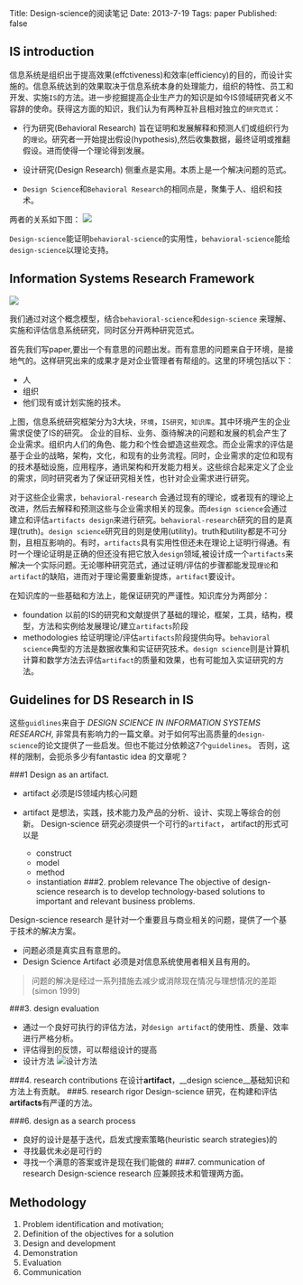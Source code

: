 Title: Design-science的阅读笔记
Date: 2013-7-19
Tags: paper
Published: false

## IS introduction
信息系统是组织出于提高效果(effctiveness)和效率(efficiency)的目的，而设计实施的。信息系统达到的效果取决于信息系统本身的处理能力，组织的特性、员工和开发、实施`IS`的方法。进一步挖掘提高企业生产力的知识是如今IS领域研究者义不容辞的使命。获得这方面的知识，我们认为有两种互补且相对独立的`研究范式`：


* 行为研究(Behavioral Research) 旨在证明和发展解释和预测人们或组织行为的`理论`。研究者一开始提出假设(hypothesis),然后收集数据，最终证明或推翻假设。进而使得一个理论得到发展。
* 设计研究(Design Research) 侧重点是实用。本质上是一个解决问题的范式。

* `Design Science`和`Behavioral Research`的相同点是，聚集于人、组织和技术。

两者的关系如下图：
![](http://img3.douban.com/view/photo/photo/public/p2046210503.jpg)

`Design-science`能证明`behavioral-science`的实用性，`behavioral-science`能给`design-science`以理论支持。

## Information Systems Research Framework

![](http://img3.douban.com/view/photo/photo/public/p2045526161.jpg)

我们通过对这个概念模型，结合`behavioral-science`和`design-science` 来理解、实施和评估信息系统研究，同时区分开两种研究范式。

首先我们写paper,要出一个有意思的问题出发。而有意思的问题来自于环境，是接地气的。这样研究出来的成果才是对企业管理者有帮组的。这里的环境包括以下：

- 人
- 组织
- 他们现有或计划实施的技术。

上图，信息系统研究框架分为3大块，`环境`，`IS研究`，`知识库`。其中环境产生的企业需求促使了IS的研究。
企业的目标、业务、亟待解决的问题和发展的机会产生了企业需求。组织内人们的角色、能力和个性会塑造这些观念。而企业需求的评估是基于企业的战略，架构，文化，和现有的业务流程。同时，企业需求的定位和现有的技术基础设施，应用程序，通讯架构和开发能力相关。这些综合起来定义了企业的需求，同时研究者为了保证研究相关性，也针对企业需求进行研究。

对于这些企业需求，`behavioral-research` 会通过现有的理论，或者现有的理论上改进，然后去解释和预测这些与企业需求相关的现象。而`design science`会通过建立和评估`artifacts design`来进行研究。`behavioral-research`研究的目的是真理(truth)。`design science`研究目的则是使用(utility)。truth和utility都是不可分割，且相互影响的。有时，`artifacts`具有实用性但还未在理论上证明行得通。有时一个理论证明是正确的但还没有把它放入`design`领域,被设计成一个`artifacts`来解决一个实际问题。无论哪种研究范式，通过证明/评估的步骤都能发现`理论`和`artifact`的缺陷，进而对于理论需要重新提炼，`artifact`要设计。

在知识库的一些基础和方法上，能保证研究的严谨性。知识库分为两部分：

* foundation 以前的IS的研究和文献提供了基础的理论，框架，工具，结构，模型，方法和实例给发展理论/建立`artifacts`阶段
* methodologies 给证明理论/评估`artifacts`阶段提供向导。`behavioral science`典型的方法是数据收集和实证研究技术。`design science`则是计算机计算和数学方法去评估`artifact`的质量和效果，也有可能加入实证研究的方法。



## Guidelines for DS Research in IS
这些`guidlines`来自于 *DESIGN SCIENCE IN INFORMATION
SYSTEMS RESEARCH*, 非常具有影响力的一篇文章。对于如何写出高质量的`design-science`的论文提供了一些启发。但也不能过分依赖这7个`guidelines`。 否则，这样的限制，会扼杀多少有fantastic idea 的文章呢？

###1 Design as an artifact. 
- artifact 必须是IS领域内核心问题
- artifact 是想法，实践，技术能力及产品的分析、设计、实现上等综合的创新。
Design-science 研究必须提供一个可行的`artifact`， artifact的形式可以是

   * construct 
   * model
   * method
   * instantiation
###2. problem relevance
The objective of design-science research is to develop technology-based solutions to important and relevant business problems.

Design-science research 是针对一个重要且与商业相关的问题，提供了一个基于技术的解决方案。

- 问题必须是真实且有意思的。
- Design Science Artifact 必须是对信息系统使用者相关且有用的。

>问题的解决是经过一系列措施去减少或消除现在情况与理想情况的差距(simon 1999)



###3. design evaluation


- 通过一个良好可执行的评估方法，对`design artifact`的使用性、质量、效率进行严格分析。
- 评估得到的反馈，可以帮组设计的提高
- 设计方法
![设计方法](http://img4.douban.com/view/photo/photo/public/p2044798308.jpg)


###4. research contributions
在设计**artifact**，__design science__基础知识和方法上有贡献。
###5. research rigor
Design-science 研究，在构建和评估**artifacts**有严谨的方法。

###6. design as a search process

- 良好的设计是基于迭代，启发式搜索策略(heuristic search strategies)的
- 寻找最优未必是可行的
- 寻找一个满意的答案或许是现在我们能做的
###7. communication of research
Design-science research 应兼顾技术和管理两方面。


## Methodology

1. Problem identification and motivation;
2. Definition of the objectives for a solution
3. Design and development
4. Demonstration
5. Evaluation
6. Communication